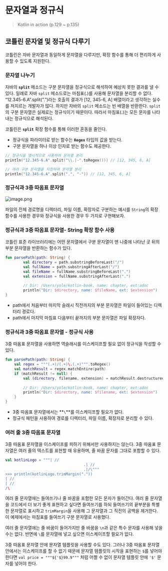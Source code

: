 # 문자열과 정규식

> Kotlin in action (p.129 ~ p.135)

## **코틀린 문자열 및 정규식 다루기**

코틀린은 자바 문자열과 동일하게 문자열을 다루지만, 확장 함수를 통해 더 편리하게 사용할 수 있도록 지원한다.

### **문자열 나누기**

자바의 **`split`** 메소드는 구분 문자열을 정규식으로 해석하여 예상치 못한 결과를 낼 수 있다. 일례로 자바 `split` 메소드로는 마침표(.)를 사용해 문자열을 분리할 수 없다. “12.345-6.A”.split(”.”)라는 호출의 결과가 [12, 345-6, A] 배열이라고 생각하는 실수를 저지르는 개발자가 많다. 하지만 자바의 `split` 메소드는 빈 배열을 반환한다. `split`의 구분 문자열은 실제로는 정규식이기 때문이다. 따라서 마침표(.)는 모든 문자를 나타내는 정규식으로 해석된다.

코틀린은 **`split`** 확장 함수를 통해 이러한 혼동을 줄인다.

- 정규식을 파라미터로 받는 함수는 **`Regex`** 타입의 값을 받는다.
- 구분 문자열을 하나 이상 인자로 받는 함수도 제공한다.

```kotlin
// 정규식을 명시적으로 사용하여 문자열 분리
println("12.345-6.A".split("\\.|-".toRegex())) // [12, 345, 6, A]

// 여러 구분 문자열을 지정하여 문자열 분리
println("12.345-6.A".split(".", "-")) // [12, 345, 6, A]
```

### **정규식과 3중 따옴표 문자열**

![image.png](attachment:00738261-7698-4410-855d-8aafb38d5a3e:image.png)

파일의 전체 경로명을 디렉터리, 파일 이름, 확장자로 구분하는 예시를 `String`의 확장 함수를 사용한 경우와 정규식을 사용한 경우 두 가지로 구현해보자.

### **정규식과 3중 따옴표 문자열- String 확장 함수 사용**

코틀린 표준 라이브러리에는 어떤 문자열에서 구분 문자열이 맨 나중에 나타난 곳 뒤의 부분 문자열을 반환하는 함수가 있다.

```kotlin
fun parsePath(path: String) {
		val directory = path.substringBeforeLast("/")
		val fullName = path.substringAfterLast("/")
		val fileName = fullName.substringBeforeLast(".")
		val extension = fullName.substringAfterLast(".")
		
		// Dir: /Users/yole/kotlin-book, name: chapter, ext:adoc
		println("Dir: $directory, name: $fileName, ext: $extension")
}
```

- path에서 처음부터 마지막 슬래시 직전까지의 부분 문자열은 파일이 들어있는 디렉터리 경로다.
- path에서 마지막 마침표 다음부터 끝까지의 부분 문자열은 파일 확장자다.

### **정규식과 3중 따옴표 문자열 - 정규식 사용**

3중 따옴표 문자열을 사용하면 역슬래시를 이스케이프할 필요 없이 정규식을 작성할 수 있다.

```kotlin
fun parsePath(path: String) {
    val regex = """(.+)/(.+)\.(.+)""".toRegex()
    val matchResult = regex.matchEntire(path)
    if (matchResult != null) {
        val (directory, filename, extension) = matchResult.destructured
        
        // Dir: /Users/yole/kotlin-book, name: chapter, ext:adoc
        println("Dir: $directory, name: $filename, ext: $extension")
    }
}
```

- 3중 따옴표 문자열에서는 **`\`**를 이스케이프할 필요가 없다.
- 정규식 패턴을 사용하여 경로를 디렉터리, 파일 이름, 확장자로 분리할 수 있다.

### **여러 줄 3중 따옴표 문자열**

3중 따옴표 문자열을 이스케이프를 피하기 위해서만 사용하지는 않는다. 3중 따옴표 문자열은 여러 줄의 텍스트를 표현할 때 유용하며, 줄 바꿈 문자를 그대로 포함할 수 있다.

```kotlin
val kotlinLogo = """| //
								   .| //
								   .|/\"""
>>> println(kotlinLogo.trimMargin("."))
| //
| //
/\
```

여러 줄 문자열에는 들여쓰기나 줄 바꿈을 포함한 모든 문자가 들어간다. 여러 줄 문자열을 코드에서 더 보기 좋게 표현하고 싶다면 들여쓰기를 하되 들여쓰기의 끝부분을 특별한 문자열로 표시하고 `trimMargin`을 사용해 그 문자열과 그 직전의 공백을 제거한다. 이 예제에서는 마침표를 들여쓰기 구분 문자열로 사용했다.

여러 줄 문자열에는 줄 바꿈이 들어가지만 줄 바꿈을 `\n`과 같은 특수 문자를 사용해 넣을 수는 없다. 반면에 `\`를 문자열에 넣고 싶으면 이스케이프할 필요가 없다.

3중 따옴표 문자열 안에 문자열 템플릿을 사용할 수도 있다. 그러나 3중 따옴표 문자열 안에서는 이스케이프를 할 수 없기 때문에 문자열 템플릿의 시작을 표현하는 `$`를 넣어야 한다면 `val price = """${'$}99.9"""` 처럼 어쩔 수 없이 문자열 템플릿 안에 `'$'` 문자를 넣어야 한다.